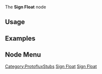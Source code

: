 <languages></languages>

The **Sign Float** node

## Usage

## Examples

## Node Menu

[Category:ProtofluxStubs](Category:ProtofluxStubs "wikilink") [Sign
Float](Category:Protoflux{{#translation:}} "wikilink") [Sign
Float](Category:Protoflux:Math{{#translation:}} "wikilink")